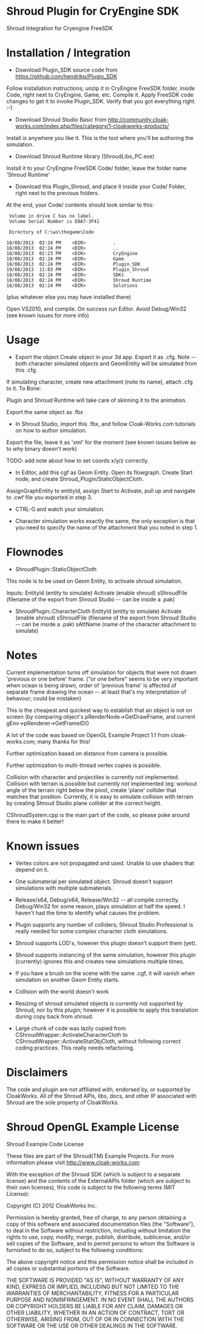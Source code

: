 Shroud Plugin for CryEngine SDK
=====================================

Shroud Integration for Cryengine FreeSDK

Installation / Integration
==========================

* Download Plugin_SDK source code from https://github.com/hendrikp/Plugin_SDK

Follow installation instructions; unzip it in CryEngine FreeSDK folder, inside Code, right next to CryEngine, Game, etc.  Compile it.  Apply FreeSDK code changes to get it to invoke Plugin_SDK.  Verify that you got everything right. :-)

* Download Shroud Studio Basic from http://community.cloak-works.com/index.php/files/category/1-cloakworks-products/

Install is anywhere you like it.  This is the tool where you'll be authoring the simulation.

* Download Shroud Runtime library (ShroudLibs_PC.exe)

Install it to your CryEngine FreeSDK Code/ folder, leave the folder name 'Shroud Runtime'

* Download this Plugin_Shroud, and place it inside your Code/ Folder, right next to the previous folders.

At the end, your Code/ contents should look similar to this:
```
 Volume in drive C has no label.
 Volume Serial Number is E8A7-3F41

 Directory of C:\ws\thegame\Code

18/08/2013  02:24 PM    <DIR>          .
18/08/2013  02:24 PM    <DIR>          ..
18/08/2013  02:23 PM    <DIR>          CryEngine
18/08/2013  02:24 PM    <DIR>          Game
18/08/2013  02:24 PM    <DIR>          Plugin_SDK
19/08/2013  11:03 PM    <DIR>          Plugin_Shroud
18/08/2013  02:24 PM    <DIR>          SDKs
18/08/2013  02:24 PM    <DIR>          Shroud Runtime
18/08/2013  02:24 PM    <DIR>          Solutions
```
(plus whatever else you may have installed there)

Open VS2010, and compile.  On success run Editor.  Avoid Debug/Win32 (see known issues for more info)


Usage
=====

* Export the object
Create object in your 3d app.  Export it as .cfg.  Note -- both character simulated objects
and GeomEntity will be simulated from this .cfg.

If simulating character, create new attachment (note its name), attach .cfg to it. To Bone: <your root bone>

Plugin and Shroud Runtime will take care of skinning it to the animation.

Export the same object as .fbx

* In Shroud Studio, import this .fbx, and follow Cloak-Works.com tutorials on how to author simulation.

Export the file, leave it as 'xml' for the moment (see known issues below as to why binary doesn't work)

TODO: add note about how to set coords x/y/z correctly.

* In Editor, add this cgf as Geom Entity.  Open its flowgraph.  Create Start node, and create
Shroud_Plugin/StaticObjectCloth.

AssignGraphEntity to entityId, assign Start to Activate, pull up and navigate to .cwf file you exported in step 3.

* CTRL-G and watch your simulation.

* Character simulation works exactly the same, the only exception is that you need to specify the name of the attachment that you noted in step 1.

Flownodes
=========
* ShroudPlugin::StaticObjectCloth

This node is to be used on Geom Entity, to activate shroud simulation.

Inputs:
EntityId (entity to simulate)
Activate (enable shroud)
sShroudFile (filename of the export from Shroud Studio -- can be inside a .pak)

* ShroudPlugin::CharacterCloth
EntityId (entity to simulate)
Activate (enable shroud)
sShroudFile (filename of the export from Shroud Studio -- can be inside a .pak)
sAttName (name of the character attachment to simulate)

Notes
=====

Current implementation turns off simulation for objects that were not drawn 'previous or one before' frame.
("or one before" seems to be very important when ocean is being drawn, order of 'previous frame' is affected of separate frame drawing the ocean -- at least that's my interpretation of behavour; could be mistaken)

This is the cheapest and quickest way to establish that an object is not on screen (by comparing object's pRenderNode->GetDrawFrame, and current gEnv->pRenderer->GetFrameID()

A lot of the code was based on OpenGL Example Project 1.1 from cloak-works.com; many thanks for this!

Further optimization based on distance from camera is possible.

Further optimization to multi-thread vertex copies is possible.

Collision with character and projectiles is currently not implemented.  Collision with terrain is possible but currently not implemented (eg: workout angle of the terrain right below the pivot, create 'plane' collider that matches that position.
Currently, it is easy to simulate collision with terrain by creating Shroud Studio plane collider at the correct height.

CShroudSystem.cpp is the main part of the code, so please poke around there to make it better!

Known issues
============

* Vertex colors are not propagated and used.  Unable to use shaders that depend on it.

* One submaterial per simulated object.  Shroud doesn't support simulations with multiple submaterials.

* Release/x64, Debug/x64, Release/Win32 -- all compile correctly.  Debug/Win32 for some reason, plays simulation at half the speed.  I haven't had the time to identify what causes the problem.

* Plugin supports any number of colliders; Shroud Studio Professional is really needed for some complex character cloth simulations.

* Shroud supports LOD's, however this plugin doesn't support them (yet).

* Shroud supports instancing of the same simulation, however this plugin (currently) ignores this and creates new simulations multiple times.

* If you have a brush on the scene with the same .cgf, it will vanish when simulation on another Geom Entity starts.

* Collision with the world doesn't work

* Resizing of shroud simulated objects is currently not supported by Shroud, nor by this plugin; however it is possible to apply this translation during copy back from shroud.

* Large chunk of code was lazily copied from CShroudWrapper::ActivateCharacterCloth to CShroudWrapper::ActivateStatObjCloth, without following correct coding practices.  This really needs refactoring.



Disclaimers
===========
The code and plugin are not affiliated with, endorsed by, or supported by CloakWorks. All of the Shroud APIs, libs, docs, and other IP associated with Shroud are the sole property of CloakWorks.


Shroud OpenGL Example License
=============================
Shroud Example Code License

These files are part of the Shroud(TM) Example Projects.  For more information please visit http://www.cloak-works.com

With the exception of the Shroud SDK (which is subject to a separate license) and the contents of the ExternalAPIs folder (which are subject to their own licenses), this code is subject to the following terms (MIT License):

Copyright (C) 2012 CloakWorks Inc.

Permission is hereby granted, free of charge, to any person obtaining a copy of this software and associated documentation files (the "Software"), to deal in the Software without restriction, including without limitation the rights to use, copy, modify, merge, publish, distribute, sublicense, and/or sell copies of the Software, and to permit persons to whom the Software is furnished to do so, subject to the following conditions:

The above copyright notice and this permission notice shall be included in all copies or substantial portions of the Software.

THE SOFTWARE IS PROVIDED "AS IS", WITHOUT WARRANTY OF ANY KIND, EXPRESS OR IMPLIED, INCLUDING BUT NOT LIMITED TO THE WARRANTIES OF MERCHANTABILITY, FITNESS FOR A PARTICULAR PURPOSE AND NONINFRINGEMENT. IN NO EVENT SHALL THE AUTHORS OR COPYRIGHT HOLDERS BE LIABLE FOR ANY CLAIM, DAMAGES OR OTHER LIABILITY, WHETHER IN AN ACTION OF CONTRACT, TORT OR OTHERWISE, ARISING FROM, OUT OF OR IN CONNECTION WITH THE SOFTWARE OR THE USE OR OTHER DEALINGS IN THE SOFTWARE.
